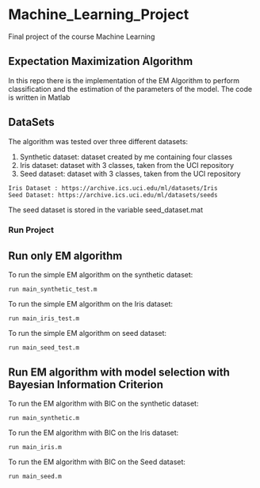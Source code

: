 # Machine_Learning_Project
Final project of the course Machine Learning

## Expectation Maximization Algorithm
In this repo there is the implementation of the EM Algorithm to perform classification and the estimation of the parameters of the model. The code is written in Matlab

## DataSets
The algorithm was tested over three different datasets:
  1) Synthetic dataset: dataset created by me containing four classes
  2) Iris dataset: dataset with 3 classes, taken from the UCI repository
  3) Seed dataset: dataset with 3 classes, taken from the UCI repository
  
```
Iris Dataset : https://archive.ics.uci.edu/ml/datasets/Iris
Seed Dataset: https://archive.ics.uci.edu/ml/datasets/seeds
```
The seed dataset is stored in the variable seed_dataset.mat

### Run Project

## Run only EM algorithm

To run the simple EM algorithm on the synthetic dataset:
```
run main_synthetic_test.m
```
To run the simple EM algorithm on the Iris dataset:
```
run main_iris_test.m
```
To run the simple EM algorithm on seed dataset:
```
run main_seed_test.m
```

## Run EM algorithm with model selection with Bayesian Information Criterion

To run the EM algorithm with BIC on the synthetic dataset:
```
run main_synthetic.m
```
To run the EM algorithm with BIC on the Iris dataset:
```
run main_iris.m
```
To run the EM algorithm with BIC on the Seed dataset:
```
run main_seed.m
```
